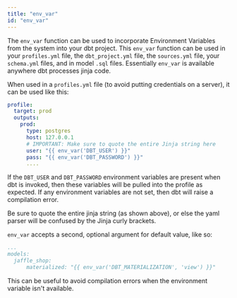 ```yaml
---
title: "env_var"
id: "env_var"
---
```


The `env_var` function can be used to incorporate Environment Variables from the system into your dbt project. This `env_var` function can be used in your `profiles.yml` file, the `dbt_project.yml` file, the `sources.yml` file, your `schema.yml` files, and in model `.sql` files. Essentially `env_var` is available anywhere dbt processes jinja code.

When used in a `profiles.yml` file (to avoid putting credentials on a server), it can be used like this:

<File name='profiles.yml'>

```yaml
profile:
  target: prod
  outputs:
    prod:
      type: postgres
      host: 127.0.0.1
      # IMPORTANT: Make sure to quote the entire Jinja string here
      user: "{{ env_var('DBT_USER') }}"
      pass: "{{ env_var('DBT_PASSWORD') }}"
      ....
```

</File>

If the `DBT_USER` and `DBT_PASSWORD` environment variables are present when dbt is invoked, then these variables will be pulled into the profile as expected. If any environment variables are not set, then dbt will raise a compilation error.

<Callout type="warning" title="Quoting, Curly Brackets, & You">

Be sure to quote the entire jinja string (as shown above), or else the yaml parser will be confused by the Jinja curly brackets.

</Callout>

`env_var` accepts a second, optional argument for default value, like so:

<File name='dbt_project.yml'>

```yaml
...
models:
  jaffle_shop:
      materialized: "{{ env_var('DBT_MATERIALIZATION', 'view') }}"
```

</File>

 This can be useful to avoid compilation errors when the environment variable isn't available.
